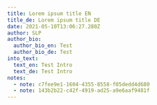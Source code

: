 ```yaml
---
title: Lorem ipsum title EN
title_de: Lorem ipsum title DE
date: 2021-05-10T13:06:27.280Z
author: SLP
author_bio:
  author_bio_en: Test
  author_bio_de: Test
into_text:
  text_en: Test Intro
  text_de: Test Intro
notes:
  - note: c7fee9e1-1604-4355-8558-f05dedd4d680
  - note: 143b2b22-c42f-4919-ad25-a9e6aaf9481f
---
```

